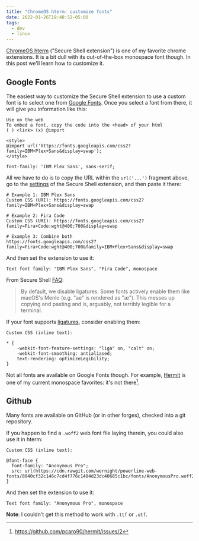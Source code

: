 ```yaml
---
title: "ChromeOS hterm: customize fonts"
date: 2022-01-26T19:48:52-05:00
tags:
  - dev
  - linux
---
```


[ChromeOS hterm][hterm] ("Secure Shell extension") is one of my favorite chrome extensions.
It is a bit dull with its out-of-the-box monospace font though.
In this post we'll learn how to customize it.


## Google Fonts

The easiest way to customize the Secure Shell extension to use a custom font is to select one from [Google Fonts][google-fonts].
Once you select a font from there, it will give you information like this:

```none
Use on the web
To embed a font, copy the code into the <head> of your html
( ) <link> (x) @import

<style>
@import url('https://fonts.googleapis.com/css2?family=IBM+Plex+Sans&display=swap');
</style>

font-family: 'IBM Plex Sans', sans-serif;
```

All we have to do is to copy the URL within the `url('...')` fragment above,
go to the [settings](chrome-extension://iodihamcpbpeioajjeobimgagajmlibd/html/nassh_preferences_editor.html) of the Secure Shell extension,
and then paste it there:

```none
# Example 1: IBM Plex Sans
Custom CSS (URI): https://fonts.googleapis.com/css2?family=IBM+Plex+Sans&display=swap

# Example 2: Fira Code
Custom CSS (URI): https://fonts.googleapis.com/css2?family=Fira+Code:wght@400;700&display=swap

# Example 3: Combine both
https://fonts.googleapis.com/css2?family=Fira+Code:wght@400;700&family=IBM+Plex+Sans&display=swap
```

And then set the extension to use it:

```none
Text font family: "IBM Plex Sans", "Fira Code", monospace
```

From Secure Shell [FAQ][faq]:

> By default, we disable ligatures. Some fonts actively enable them like macOS's Menlo (e.g. "ae" is rendered as "æ"). This messes up copying and pasting and is, arguably, not terribly legible for a terminal.

If your font supports [ligatures](https://en.wikipedia.org/wiki/Ligature_(writing)), consider enabling them:

```none
Custom CSS (inline text):

* {
    -webkit-font-feature-settings: "liga" on, "calt" on;
    -webkit-font-smoothing: antialiased;
    text-rendering: optimizeLegibility;
}
```

Not all fonts are available on Google Fonts though.
For example, [Hermit][hermit] is one of my current monospace favorites: it's not there[^1].

## Github

Many fonts are available on GitHub (or in other forges), checked into a git repository.

If you happen to find a `.woff2` web font file laying therein, you could also use it in hterm:

```none
Custom CSS (inline text):

@font-face {
  font-family: "Anonymous Pro";
  src: url(https://cdn.rawgit.com/wernight/powerline-web-fonts/8040cf32c146c7cd4f776c1484d23dc40685c1bc/fonts/AnonymousPro.woff2);
}
```

And then set the extension to use it:

```none
Text font family: "Anonymous Pro", monospace
```

**Note**: I couldn't get this method to work with `.ttf` or `.otf`.

[faq]: https://chromium.googlesource.com/apps/libapps/+/master/nassh/doc/FAQ.md
[google-fonts]: https://fonts.google.com/
[hermit]: https://pcaro.es/p/hermit/
[hterm]: https://chrome.google.com/webstore/detail/secure-shell/iodihamcpbpeioajjeobimgagajmlibd?hl=en

[^1]: https://github.com/pcaro90/hermit/issues/2